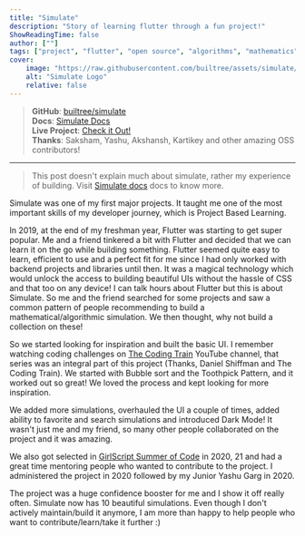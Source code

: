 ```yaml
---
title: "Simulate"
description: "Story of learning flutter through a fun project!"
ShowReadingTime: false
author: [""]
tags: ["project", "flutter", "open source", "algorithms", "mathematics"]
cover:
    image: "https://raw.githubusercontent.com/builtree/assets/simulate/documentation/SimulateTitle.svg"
    alt: "Simulate Logo"
    relative: false
---
```


> **GitHub**: [builtree/simulate](https://github.com/builtree/simulate)  
> **Docs**: [Simulate Docs](https://builtree.org/simulate)  
> **Live Project**: [Check it Out!](https://builtree.org/simulate/web)  
> **Thanks**: Saksham, Yashu, Akshansh, Kartikey and other amazing OSS contributors!

---

> This post doesn't explain much about simulate, rather my experience of building. Visit [Simulate docs](https://builtree.org/simulate) docs to know more.

Simulate was one of my first major projects. It taught me one of the most important skills of my developer journey, which is Project Based Learning.

In 2019, at the end of my freshman year, Flutter was starting to get super popular. Me and a friend tinkered a bit with Flutter and decided that we can learn it on the go while building something. Flutter seemed quite easy to learn, efficient to use and a perfect fit for me since I had only worked with backend projects and libraries until then. It was a magical technology which would unlock the access to building beautiful UIs without the hassle of CSS and that too on any device! I can talk hours about Flutter but this is about Simulate. So me and the friend searched for some projects and saw a common pattern of people recommending to build a mathematical/algorithmic simulation. We then thought, why not build a collection on these!

So we started looking for inspiration and built the basic UI. I remember watching coding challenges on [The Coding Train](https://thecodingtrain.com/) YouTube channel, that series was an integral part of this project (Thanks, Daniel Shiffman and The Coding Train). We started with Bubble sort and the Toothpick Pattern, and it worked out so great! We loved the process and kept looking for more inspiration.

We added more simulations, overhauled the UI a couple of times, added ability to favorite and search simulations and introduced Dark Mode! It wasn't just me and my friend, so many other people collaborated on the project and it was amazing.

We also got selected in [GirlScript Summer of Code](https://gssoc.girlscript.tech/) in 2020, 21 and had a great time mentoring people who wanted to contribute to the project. I administered the project in 2020 followed by my Junior Yashu Garg in 2020.

The project was a huge confidence booster for me and I show it off really often. Simulate now has 10 beautiful simulations. Even though I don't actively maintain/build it anymore, I am more than happy to help people who want to contribute/learn/take it further :)
